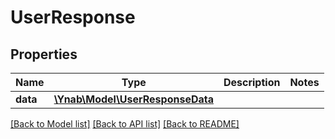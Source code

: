 # UserResponse

## Properties
Name | Type | Description | Notes
------------ | ------------- | ------------- | -------------
**data** | [**\Ynab\Model\UserResponseData**](UserResponseData.md) |  | 

[[Back to Model list]](../README.md#documentation-for-models) [[Back to API list]](../README.md#documentation-for-api-endpoints) [[Back to README]](../README.md)



